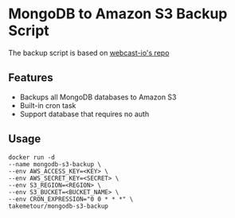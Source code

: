 # MongoDB to Amazon S3 Backup Script

The backup script is based on [webcast-io's repo](https://github.com/webcast-io/docker-mongodb-s3-backup)

## Features
- Backups all MongoDB databases to Amazon S3
- Built-in cron task
- Support database that requires no auth

## Usage
```
docker run -d
--name mongodb-s3-backup \
--env AWS_ACCESS_KEY=<KEY> \
--env AWS_SECRET_KEY=<SECRET> \
--env S3_REGION=<REGION> \
--env S3_BUCKET=<BUCKET_NAME> \
--env CRON_EXPRESSION="0 0 * * *" \
takemetour/mongodb-s3-backup
```
